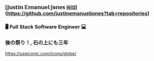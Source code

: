 ### [𝕁𝕦𝕤𝕥𝕚𝕟 𝔼𝕞𝕒𝕟𝕦𝕖𝕝 𝕁𝕠𝕟𝕖𝕤 🇳🇬] (https://github.com/justinemanueljones?tab=repositories)
### 🖥 Full Stack Software Engineer 💻 
### 後の祭り！, 石の上にも三年
https://useiconic.com/icons/globe/
